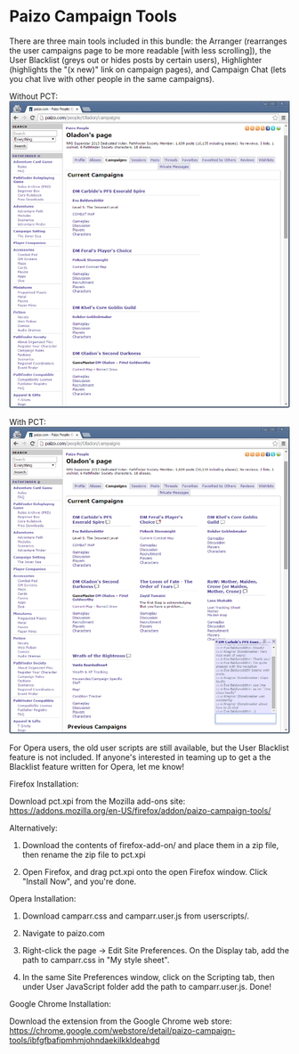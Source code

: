 Paizo Campaign Tools
====================

There are three main tools included in this bundle: the Arranger (rearranges 
the user campaigns page to be more readable [with less scrolling]), the User 
Blacklist (greys out or hides posts by certain users), Highlighter 
(highlights the "(x new)" link on campaign pages), and Campaign Chat (lets you 
chat live with other people in the same campaigns).

Without PCT: ![Without this Extension](screenshots/without_pct.png)

With PCT: ![With this Extension](screenshots/with_pct.png)

For Opera users, the old user scripts are still available, but the User 
Blacklist feature is not included. If anyone's interested in teaming up 
to get a the Blacklist feature written for Opera, let me know!

Firefox Installation:

Download pct.xpi from the Mozilla add-ons site: 
https://addons.mozilla.org/en-US/firefox/addon/paizo-campaign-tools/

Alternatively:

1) Download the contents of firefox-add-on/ and place them in a zip file, 
   then rename the zip file to pct.xpi

2) Open Firefox, and drag pct.xpi onto the open Firefox window. Click 
   "Install Now", and you're done.


Opera Installation:

1) Download camparr.css and camparr.user.js from userscripts/.

1) Navigate to paizo.com

2) Right-click the page -> Edit Site Preferences. On the Display tab, add 
the path to camparr.css in "My style sheet".

3) In the same Site Preferences window, click on the Scripting tab, then 
under User JavaScript folder add the path to camparr.user.js. Done!


Google Chrome Installation:

Download the extension from the Google Chrome web store:
https://chrome.google.com/webstore/detail/paizo-campaign-tools/ibfgfbafipmhmjohndaekilkkldeahgd
